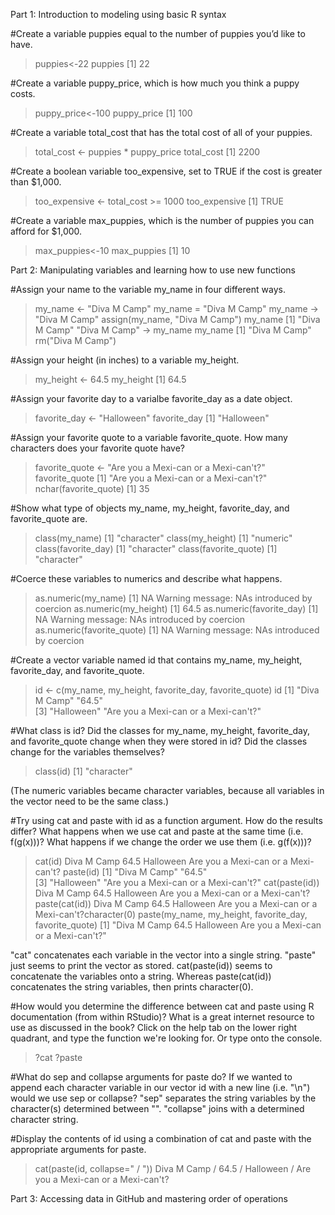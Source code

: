 Part 1: Introduction to modeling using basic R syntax

#Create a variable puppies equal to the number of puppies you’d like to have.
> puppies<-22
> puppies
[1] 22

#Create a variable puppy_price, which is how much you think a puppy costs.
> puppy_price<-100
> puppy_price
[1] 100

#Create a variable total_cost that has the total cost of all of your puppies.
> total_cost <- puppies * puppy_price
> total_cost
[1] 2200

#Create a boolean variable too_expensive, set to TRUE if the cost is greater than $1,000.
> too_expensive <- total_cost >= 1000
> too_expensive
[1] TRUE

#Create a variable max_puppies, which is the number of puppies you can afford for $1,000.
> max_puppies<-10
> max_puppies
[1] 10


Part 2: Manipulating variables and learning how to use new functions

#Assign your name to the variable my_name in four different ways.
> my_name <- "Diva M Camp"
> my_name = "Diva M Camp"
> my_name -> "Diva M Camp"
> assign(my_name, "Diva M Camp")
> my_name
 [1] "Diva M Camp"
> "Diva M Camp" -> my_name
> my_name
[1] "Diva M Camp"
> rm("Diva M Camp")

#Assign your height (in inches) to a variable my_height.
> my_height <- 64.5
> my_height
[1] 64.5

#Assign your favorite day to a varialbe favorite_day as a date object.
> favorite_day <- "Halloween"
> favorite_day
[1] "Halloween"

#Assign your favorite quote to a variable favorite_quote. How many characters does your favorite quote have?
> favorite_quote <- "Are you a Mexi-can or a Mexi-can't?"
> favorite_quote
[1] "Are you a Mexi-can or a Mexi-can't?"
> nchar(favorite_quote)
[1] 35

#Show what type of objects my_name, my_height, favorite_day, and favorite_quote are.
> class(my_name)
[1] "character"
> class(my_height)
[1] "numeric"
> class(favorite_day)
[1] "character"
> class(favorite_quote)
[1] "character"

#Coerce these variables to numerics and describe what happens.
> as.numeric(my_name)
[1] NA
Warning message:
NAs introduced by coercion 
> as.numeric(my_height)
[1] 64.5
> as.numeric(favorite_day)
[1] NA
Warning message:
NAs introduced by coercion 
> as.numeric(favorite_quote)
[1] NA
Warning message:
NAs introduced by coercion 

#Create a vector variable named id that contains my_name, my_height, favorite_day, and favorite_quote.
> id <- c(my_name, my_height, favorite_day, favorite_quote)
> id
[1] "Diva M Camp"                         "64.5"                               
[3] "Halloween"                           "Are you a Mexi-can or a Mexi-can't?"

#What class is id? Did the classes for my_name, my_height, favorite_day, and favorite_quote change when they were stored in id? Did the classes change for the variables themselves?
> class(id)
[1] "character"

(The numeric variables became character variables, because all variables in the vector need to be the same class.)

#Try using cat and paste with id as a function argument. How do the results differ? What happens when we use cat and paste at the same time (i.e. f(g(x)))? What happens if we change the order we use them (i.e. g(f(x)))?
> cat(id)
Diva M Camp 64.5 Halloween Are you a Mexi-can or a Mexi-can't?
> paste(id)
[1] "Diva M Camp"                         "64.5"                               
[3] "Halloween"                           "Are you a Mexi-can or a Mexi-can't?"
> cat(paste(id))
Diva M Camp 64.5 Halloween Are you a Mexi-can or a Mexi-can't?
> paste(cat(id))
Diva M Camp 64.5 Halloween Are you a Mexi-can or a Mexi-can't?character(0)
> paste(my_name, my_height, favorite_day, favorite_quote)
[1] "Diva M Camp 64.5 Halloween Are you a Mexi-can or a Mexi-can't?"

"cat" concatenates each variable in the vector into a single string. "paste" just seems to print the vector as stored. cat(paste(id)) seems to concatenate the variables onto a string. Whereas paste(cat(id)) concatenates the string variables, then prints character(0). 

#How would you determine the difference between cat and paste using R documentation (from within RStudio)? What is a great internet resource to use as discussed in the book?
Click on the help tab on the lower right quadrant, and type the function we're looking for. 
Or type onto the console. 
> ?cat
> ?paste

#What do sep and collapse arguments for paste do? If we wanted to append each character variable in our vector id with a new line (i.e. "\n") would we use sep or collapse?
"sep" separates the string variables by the character(s) determined between "". "collapse" joins with a determined character string. 

#Display the contents of id using a combination of cat and paste with the appropriate arguments for paste.
> cat(paste(id, collapse=" / "))
Diva M Camp / 64.5 / Halloween / Are you a Mexi-can or a Mexi-can't?


Part 3: Accessing data in GitHub and mastering order of operations




